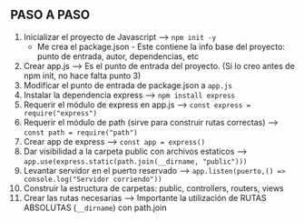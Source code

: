 ## PASO A PASO

1. Inicializar el proyecto de Javascript --> `npm init -y`
    - Me crea el package.json - Este contiene la info base del proyecto: punto de entrada, autor, dependencias, etc
2. Crear app.js --> Es el punto de entrada del proyecto. (Si lo creo antes de npm init, no hace falta punto 3)
3. Modificar el punto de entrada de package.json a `app.js`
4. Instalar la dependencia express --> `npm install express`
5. Requerir el módulo de express en app.js --> `const express = require("express")`
6. Requerir el módulo de path (sirve para construir rutas correctas) --> `const path = require("path")`
6. Crear app de express --> `const app = express()`
7. Dar visibilidad a la carpeta public con archivos estaticos --> `app.use(express.static(path.join(__dirname, "public")))`
8. Levantar servidor en el puerto reservado --> `app.listen(puerto,() => console.log("Servidor corriendo"))`
9. Construir la estructura de carpetas: public, controllers, routers, views
10. Crear las rutas necesarias --> Importante la utilización de RUTAS ABSOLUTAS (`__dirname`) con path.join


